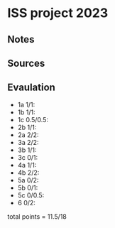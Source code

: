 
# ISS project 2023

## Notes

## Sources

## Evaulation
- 1a 1/1: 
- 1b 1/1: 
- 1c 0.5/0.5: 
- 2b 1/1: 
- 2a 2/2: 
- 3a 2/2: 
- 3b 1/1: 
- 3c 0/1: 
- 4a 1/1: 
- 4b 2/2: 
- 5a 0/2: 
- 5b 0/1: 
- 5c 0/0.5: 
- 6  0/2: 

total points = 11.5/18
